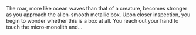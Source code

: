The roar, more like ocean waves than that of a creature, becomes stronger as you approach the alien-smooth metallic box.
Upon closer inspection, you begin to wonder whether this is a box at all. 
You reach out your hand to touch the micro-monolith and...